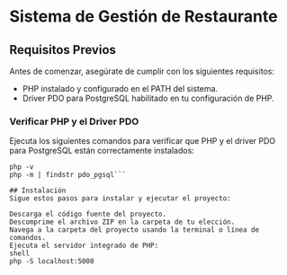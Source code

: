 # Sistema de Gestión de Restaurante

## Requisitos Previos

Antes de comenzar, asegúrate de cumplir con los siguientes requisitos:
- PHP instalado y configurado en el PATH del sistema.
- Driver PDO para PostgreSQL habilitado en tu configuración de PHP.

### Verificar PHP y el Driver PDO

Ejecuta los siguientes comandos para verificar que PHP y el driver PDO para PostgreSQL están correctamente instalados:

```shell
php -v
php -m | findstr pdo_pgsql```

## Instalación
Sigue estos pasos para instalar y ejecutar el proyecto:

Descarga el código fuente del proyecto.
Descomprime el archivo ZIP en la carpeta de tu elección.
Navega a la carpeta del proyecto usando la terminal o línea de comandos.
Ejecuta el servidor integrado de PHP:
shell
php -S localhost:5000
